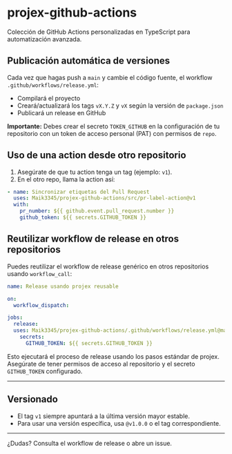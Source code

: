 # projex-github-actions

Colección de GitHub Actions personalizadas en TypeScript para automatización avanzada.

## Publicación automática de versiones

Cada vez que hagas push a `main` y cambie el código fuente, el workflow `.github/workflows/release.yml`:
- Compilará el proyecto
- Creará/actualizará los tags `vX.Y.Z` y `vX` según la versión de `package.json`
- Publicará un release en GitHub

**Importante:**
Debes crear el secreto `TOKEN_GITHUB` en la configuración de tu repositorio con un token de acceso personal (PAT) con permisos de `repo`.

## Uso de una action desde otro repositorio

1. Asegúrate de que tu action tenga un tag (ejemplo: `v1`).
2. En el otro repo, llama la action así:

```yaml
- name: Sincronizar etiquetas del Pull Request
  uses: Maik3345/projex-github-actions/src/pr-label-action@v1
  with:
    pr_number: ${{ github.event.pull_request.number }}
    github_token: ${{ secrets.GITHUB_TOKEN }}
```



## Reutilizar workflow de release en otros repositorios

Puedes reutilizar el workflow de release genérico en otros repositorios usando `workflow_call`:

```yaml
name: Release usando projex reusable

on:
  workflow_dispatch:

jobs:
  release:
  uses: Maik3345/projex-github-actions/.github/workflows/release.yml@main
    secrets:
      GITHUB_TOKEN: ${{ secrets.GITHUB_TOKEN }}
```

Esto ejecutará el proceso de release usando los pasos estándar de projex. Asegúrate de tener permisos de acceso al repositorio y el secreto `GITHUB_TOKEN` configurado.

---
## Versionado

- El tag `v1` siempre apuntará a la última versión mayor estable.
- Para usar una versión específica, usa `@v1.0.0` o el tag correspondiente.

---
¿Dudas? Consulta el workflow de release o abre un issue.
